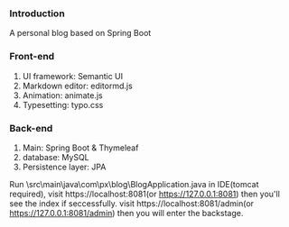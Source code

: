 ### Introduction

A personal blog based on Spring Boot

### Front-end
1. UI framework: Semantic UI
2. Markdown editor: editormd.js
3. Animation: animate.js
4. Typesetting: typo.css

### Back-end
1. Main: Spring Boot & Thymeleaf
2. database: MySQL
3. Persistence layer: JPA

Run \src\main\java\com\px\blog\BlogApplication.java in IDE(tomcat required), 
visit https://localhost:8081(or https://127.0.0.1:8081) then you'll see the index if seccessfully.
visit https://localhost:8081/admin(or https://127.0.0.1:8081/admin) then you will enter the backstage.
